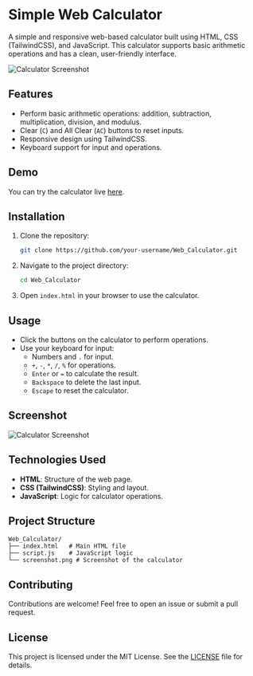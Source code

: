 # Simple Web Calculator

A simple and responsive web-based calculator built using HTML, CSS (TailwindCSS), and JavaScript. This calculator supports basic arithmetic operations and has a clean, user-friendly interface.

![Calculator Screenshot](screenshot.png)

## Features

- Perform basic arithmetic operations: addition, subtraction, multiplication, division, and modulus.
- Clear (`C`) and All Clear (`AC`) buttons to reset inputs.
- Responsive design using TailwindCSS.
- Keyboard support for input and operations.

## Demo

You can try the calculator live [here](https://your-live-demo-link.com).

## Installation

1. Clone the repository:
   ```bash
   git clone https://github.com/your-username/Web_Calculator.git
   ```
2. Navigate to the project directory:
   ```bash
   cd Web_Calculator
   ```
3. Open `index.html` in your browser to use the calculator.

## Usage

- Click the buttons on the calculator to perform operations.
- Use your keyboard for input:
  - Numbers and `.` for input.
  - `+`, `-`, `*`, `/`, `%` for operations.
  - `Enter` or `=` to calculate the result.
  - `Backspace` to delete the last input.
  - `Escape` to reset the calculator.

## Screenshot

![Calculator Screenshot](screenshot.png)

## Technologies Used

- **HTML**: Structure of the web page.
- **CSS (TailwindCSS)**: Styling and layout.
- **JavaScript**: Logic for calculator operations.

## Project Structure

```
Web_Calculator/
├── index.html   # Main HTML file
├── script.js    # JavaScript logic
└── screenshot.png # Screenshot of the calculator
```

## Contributing

Contributions are welcome! Feel free to open an issue or submit a pull request.

## License

This project is licensed under the MIT License. See the [LICENSE](LICENSE) file for details.